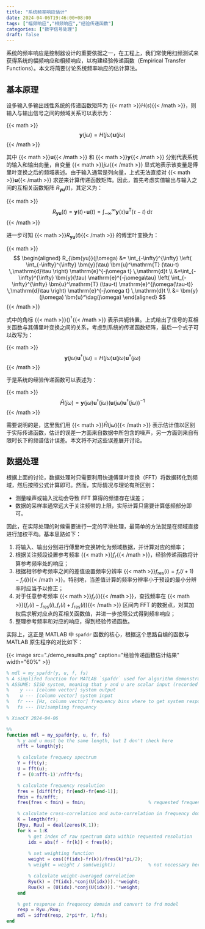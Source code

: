 ```yaml
---
title: "系统频率响应估计"
date: 2024-04-06T19:46:00+08:00
tags: ["幅频响应","相频响应","经验传递函数"]
categories: ["数字信号处理"]
draft: false
---
```


系统的频率响应是控制器设计的重要依据之一，在工程上，我们常使用扫频测试来获得系统的幅频响应和相频响应，以构建经验传递函数（Empirical Transfer Functions）。本文将简要讨论系统频率响应的估计算法。

<!--more-->

## 基本原理

设多输入多输出线性系统的传递函数矩阵为 {{< math >}}$H(s)${{< /math >}}，则输入与输出信号之间的频域关系可以表示为：

{{< math >}}$$
\bm{y}(j\omega) = H(j\omega) \bm{u}(j\omega)
$${{< /math >}}

其中 {{< math >}}$\bm{u}${{< /math >}} 和 {{< math >}}$\bm{y}${{< /math >}} 分别代表系统的输入和输出向量，自变量 {{< math >}}$j\omega${{< /math >}} 显式地表示该变量是傅里叶变换之后的频域表述。由于输入通常是列向量，上式无法直接对 {{< math >}}$\bm{u}${{< /math >}} 求逆来计算传递函数矩阵。因此，首先考虑实值输出与输入之间的互相关函数矩阵 $R_{\bm{yu}}(t)$，其定义为：

{{< math >}}$$
R_{\bm{yu}} (t) = \bm{y}(t) \mathop{\star} \bm{u}(t) = \int_{-\infty}^{\infty} \bm{y}(\tau) \bm{u}^\mathrm{T} (\tau-t) \,\mathrm{d}\tau
$${{< /math >}}

进一步可知 {{< math >}}$R_{\bm{yu}}(t)${{< /math >}} 的傅里叶变换为：

{{< math >}}$$
\begin{aligned}
R_{\bm{yu}}(j\omega) &= \int_{-\infty}^{\infty} \left( \int_{-\infty}^{\infty} \bm{y}(\tau) \bm{u}^\mathrm{T} (\tau-t) \,\mathrm{d}\tau \right) \mathrm{e}^{-j\omega t} \,\mathrm{d}t \\
&=\int_{-\infty}^{\infty} \bm{y}(\tau) \mathrm{e}^{-j\omega\tau} \left( \int_{-\infty}^{\infty} \bm{u}^\mathrm{T} (\tau-t) \mathrm{e}^{j\omega(\tau-t)} \,\mathrm{d}\tau \right) \mathrm{e}^{-j\omega t} \,\mathrm{d}t \\
&= \bm{y}(j\omega) \bm{u}^\dag(j\omega)
\end{aligned}
$${{< /math >}}

式中的角标 {{< math >}}${()}^\dag${{< /math >}} 表示共轭转置。上式给出了信号的互相关函数与其傅里叶变换之间的关系，考虑到系统的传递函数矩阵，最后一个式子可以改写为：

{{< math >}}$$
\bm{y}(j\omega) \bm{u}^\dag(j\omega) = H(j\omega) \bm{u}(j\omega) \bm{u}^\dag(j\omega)
$${{< /math >}}

于是系统的经验传递函数可以表述为：

{{< math >}}$$
\hat{H}(j\omega) = \bm{y}(j\omega) \bm{u}^\dag(j\omega) \left( \bm{u}(j\omega) \bm{u}^\dag(j\omega) \right)^{-1}
$${{< /math >}}

需要说明的是，这里我们用 {{< math >}}$\hat{H}(j\omega)${{< /math >}} 表示估计值以区别于实际传递函数，估计的误差一方面来自数据中所包含的噪声，另一方面则来自有限时长下的频谱估计误差。本文将不对这些误差展开讨论。

## 数据处理

根据上面的讨论，数据处理时只需要利用快速傅里叶变换（FFT）将数据转化到频域，然后按照公式计算即可。然而，实际情况与理论有所区别：

- 测量噪声或输入扰动会导致 FFT 算得的频谱存在误差；
- 数据的采样率通常远大于关注频带的上限，实际计算只需要计算低频部分即可。

因此，在实际处理的时候需要进行一定的平滑处理，最简单的方法就是在频域直接进行加权平均。基本思路如下：

1. 将输入、输出分别进行傅里叶变换转化为频域数据，并计算对应的频率；
2. 根据关注频段设置参考频率 {{< math >}}$f_r${{< /math >}}，经验传递函数将计算参考频率处的响应；
3. 根据相邻参考频率之间的差值设置频率分辨率 {{< math >}}$f_\mathrm{res}(i) = f_r(i+1) - f_r(i)${{< /math >}}。特别地，当差值计算的频率分辨率小于预设的最小分辨率时应当予以修正；
4. 对于任意参考频率 {{< math >}}$f_r(i)${{< /math >}}，查找频率在 {{< math >}}$\left( f_r(i) - f_\mathrm{res}(i),\, f_r(i) + f_\mathrm{res}(i) \right)${{< /math >}} 区间内 FFT 的数据点，对其加权后求解对应点的互相关函数值，并进一步按照公式得到频率响应；
5. 整理参考频率和对应的响应，得到经验传递函数。

实际上，这正是 MATLAB 中 `spafdr` 函数的核心，根据这个思路自编的函数与 MATLAB 原生程序的对比如下：

{{< image src="./demo_results.png" caption="经验传递函数估计结果" width="60%" >}}

```matlab
% mdl = my_spafdr(y, u, f, fs)
% A simplifed function for MATLAB `spafdr` used for algorithm demonstration
% ASSUME: SISO system, meaning that y and u are scalar input (recorded as column vectors)
%    y --- [column vector] system output
%    u --- [column vector] system input
%   fr --- [Hz, column vector] frequency bins where to get system response
%   fs --- [Hz]sampling frequency

% XiaoCY 2024-04-06

%%
function mdl = my_spafdr(y, u, fr, fs)
    % y and u must be the same length, but I don't check here
    nfft = length(y);

    % calculate frequecy spectrum
    Y = fft(y);
    U = fft(u);
    f = (0:nfft-1)'/nfft*fs;

    % calculate frequency resolution
    fres = [diff(fr); fr(end)-fr(end-1)];
    fmin = fs/nfft;
    fres(fres < fmin) = fmin;                       % requested frequency resolution must not be less than the valid resolution

    % calculate cross-correlation and auto-correlation in frequency domain
    K = length(fr);
    [Ryu, Ruu] = deal(zeros(K,1));
    for k = 1:K
        % get index of raw spectrum data within requested resolution
        idx = abs(f - fr(k)) < fres(k);
        
        % set weighting function
        weight = cos((f(idx)-fr(k))/fres(k)*pi/2);
        % weight = weight / sum(weight);            % not necessary here, we will divide this common factor

        % calculate weight-averaged correlation
        Ryu(k) = (Y(idx).*conj(U(idx))).'*weight;
        Ruu(k) = (U(idx).*conj(U(idx))).'*weight;
    end

    % get response in frequency domain and convert to frd model
    resp = Ryu./Ruu;
    mdl = idfrd(resp, 2*pi*fr, 1/fs);
end
```
